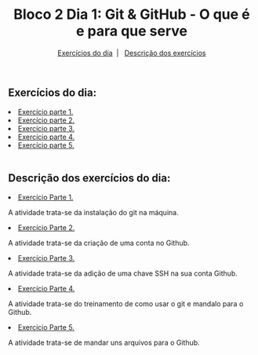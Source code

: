 <h1 align="center">Bloco 2 Dia 1: Git & GitHub - O que é e para que serve</h1>

<p align="center">
  <a href="#exercicio">Exercícios do dia</a>&nbsp;&nbsp;|&nbsp;&nbsp;
  <a href="#descricao">Descrição dos exercícios</a>
</p>

</br>
<h2 id="exercicio">Exercícios do dia:</h2>

<li><a href="#part_1">Exercício parte 1.</a></li>
<li><a href="#part_2">Exercício parte 2.</a></li>
<li><a href="#part_3">Exercício parte 3.</a></li>
<li><a href="#part_4">Exercício parte 4.</a></li>
<li><a href="#part_5">Exercício parte 5.</a></li>

</br>
<h2 id="descricao">Descrição dos exercícios do dia:</h2>

<li id="part_1"><a href="https://github.com/WendrickBarreto/Trybe/blob/Bloco2/Bloco_2/Dia_1/part_1.txt">Exercício Parte 1.</a></li>
<p>A atividade trata-se da instalação do git na máquina.</p>

<li id="part_2"><a href="https://github.com/WendrickBarreto/Trybe/blob/Bloco2/Bloco_2/Dia_1/part_2.txt">Exercício Parte 2.</a></li>
<p>A atividade trata-se da criação de uma conta no Github.</p>

<li id="part_3"><a href="https://github.com/WendrickBarreto/Trybe/blob/Bloco2/Bloco_2/Dia_1/part_3.txt">Exercício Parte 3.</a></li>
<p>A atividade trata-se da adição de uma chave SSH na sua conta Github.</p>

<li id="part_4"><a href="https://github.com/WendrickBarreto/Trybe/blob/Bloco2/Bloco_2/Dia_1/part_4.txt">Exercício Parte 4.</a></li>
<p>A atividade trata-se do treinamento de como usar o git e mandalo para o Github.</p>

<li id="part_5"><a href="https://github.com/WendrickBarreto/Trybe/blob/Bloco2/Bloco_2/Dia_1/part_5.txt">Exercício Parte 5.</a></li>
<p>A atividade trata-se de mandar uns arquivos para o Github.</p>